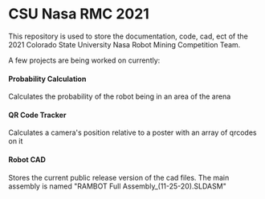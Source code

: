 # CSU Nasa RMC 2021
This repository is used to store the documentation, code, cad, ect of the 2021 Colorado State University Nasa Robot Mining Competition Team. 

A few projects are being worked on currently:
#### Probability Calculation
Calculates the probability of the robot being in an area of the arena
#### QR Code Tracker
Calculates a camera's position relative to a poster with an array of qrcodes on it
#### Robot CAD
Stores the current public release version of the cad files.
The main assembly is named "RAMBOT Full Assembly_(11-25-20).SLDASM"
